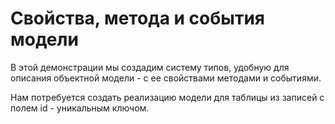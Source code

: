 # Свойства, метода и события модели

В этой демонстрации мы создадим систему типов, удобную для описания объектной модели - с ее свойствами методами и событиями.

Нам потребуется создать реализацию модели для таблицы из записей с полем id - уникальным ключом.
